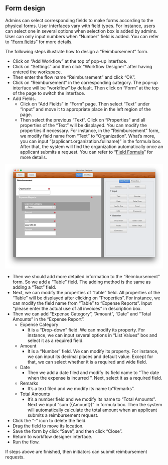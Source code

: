 ## Form design

Admins can select corresponding fields to make forms according to the physical forms. User interfaces vary with field types. For instance, users can select one in several options when selection box is added by admins. User can only input numbers when “Number” field is added. You can refer to “[Form fields](form_fields.md)” for more details.

The following steps illustrate how to design a “Reimbursement” form.
- Click on “Add Workflow” at the top of pop-up interface.
- Click on “Settings” and then click “Workflow Designer” after having entered the workspace.
- Then enter the flow name “Reimbursement” and click “OK”.
- Click on “Reimbursement” in the corresponding category. The pop-up interface will be “workflow” by default. Then click on “Form” at the top of the page to switch the interface.
- Add Fields.
  - Click on “Add Fields” in “Form” page. Then select “Text” under “Input” and move it to appropriate place in the left region of the page.
  - Then select the previous “Text”. Click on “Properties” and all properties of the “Text” will be displayed. You can modify the properties if necessary. For instance, in the “Reimbursement” form, we modify field name from “Text” to “Organization”. What’s more, you can input “(applicant.organization.fullname)” in the formula box. After that, the system will find the organization automatically once an applicant submits a request. You can refer to “[Field Formula](form_formula.md)” for more details.
  
![](images/14.png)
  - Then we should add more detailed information to the “Reimbursement” form. So we add a “Table” field. The adding method is the same as adding a “Text” field.
  - Next, we can modify the properties of “table” field. All properties of the “Table” will be displayed after clicking on “Properties”. For instance, we can modify the field name from “Table” to “Expense Reports”. Input “please enter the actual use of all invoices” in description box.
- Then we can add “Expense Category”, “Amount”, “Date” and “Total Amounts” in the “Expense Report”.
  - Expense Category
      - It is a “Drop-down” field. We can modify its property. For instance, we can input several options in “List Values” box and select it as a required field.
  - Amount
      - It is a “Number” field. We can modify its property. For instance, we can input its decimal places and default value. Except for that, we can select whether it is a required and wide field.
  -	Date
      - Then we add a date filed and modify its field name to “The date when the expense is incurred ”. Next, select it as a required field.
  - Remarks
      - It’s a text filed and we modify its name to“Remarks”.
  - Total Amounts
      - It’s a number field and we modify its name to “Total Amounts”. Next we input “sum ({Amount})” in formula box. Then the system will automatically calculate the total amount when an applicant submits a reimbursement request.
- Click the “-” icon to delete the field.
- Drag the field to move its location.
- Save the form by click “Save”, and then click “Close”.
- Return to workflow designer interface. 
- Run the flow.

If steps above are finished, then initiators can submit reimbursement requests.

